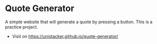# Quote Generator
A simple website that will generate a quote by pressing a button. This is a practice project. 

* Visit on
https://unistacker.github.io/quote-generator/
